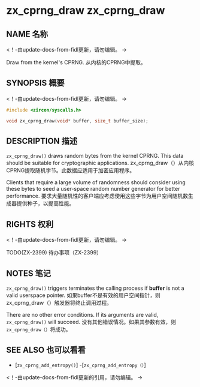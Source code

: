  
# zx_cprng_draw  zx_cprng_draw 

 
## NAME  名称 

<!-- Updated by update-docs-from-fidl, do not edit. -->  <！-由update-docs-from-fidl更新，请勿编辑。 ->

Draw from the kernel's CPRNG.  从内核的CPRNG中提取。

 
## SYNOPSIS  概要 

<!-- Updated by update-docs-from-fidl, do not edit. -->  <！-由update-docs-from-fidl更新，请勿编辑。 ->

```c
#include <zircon/syscalls.h>

void zx_cprng_draw(void* buffer, size_t buffer_size);
```
 

 
## DESCRIPTION  描述 

`zx_cprng_draw()` draws random bytes from the kernel CPRNG.  This data should be suitable for cryptographic applications. zx_cprng_draw（）从内核CPRNG提取随机字节。此数据应适用于加密应用程序。

Clients that require a large volume of randomness should consider using these bytes to seed a user-space random number generator for better performance. 要求大量随机性的客户端应考虑使用这些字节为用户空间随机数生成器提供种子，以提高性能。

 
## RIGHTS  权利 

<!-- Updated by update-docs-from-fidl, do not edit. -->  <！-由update-docs-from-fidl更新，请勿编辑。 ->

TODO(ZX-2399)  待办事项（ZX-2399）

 
## NOTES  笔记 

`zx_cprng_draw()` triggers terminates the calling process if **buffer** is not a valid userspace pointer. 如果buffer不是有效的用户空间指针，则zx_cprng_draw（）触发器将终止调用过程。

There are no other error conditions.  If its arguments are valid, `zx_cprng_draw()` will succeed. 没有其他错误情况。如果其参数有效，则`zx_cprng_draw（）`将成功。

 
## SEE ALSO  也可以看看 

 
 - [`zx_cprng_add_entropy()`]  -[`zx_cprng_add_entropy（）`]

<!-- References updated by update-docs-from-fidl, do not edit. -->  <！-由update-docs-from-fidl更新的引用，请勿编辑。 ->

